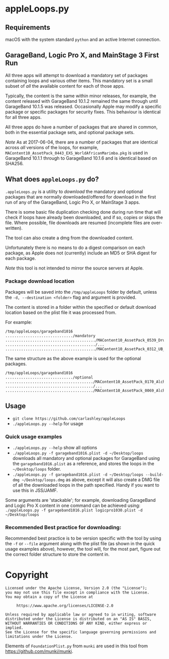 # appleLoops.py

## Requirements
macOS with the system standard `python` and an active Internet connection.

## GarageBand, Logic Pro X, and MainStage 3 First Run
All three apps will attempt to download a mandatory set of packages containing loops and various other items. This mandatory set is a small subset of _all_ the available content for each of those apps.

Typically, the content is the same within minor releases, for example, the content released with GarageBand 10.1.2 remained the same through until GarageBand 10.1.5 was released. Occasionally Apple may modify a specific package or specific packages for security fixes. This behaviour is identical for all three apps.

All three apps do have a number of packages that are shared in common, both in the essential package sets, and optional package sets.

_Note_ As at 2017-06-04, there are a number of packages that are identical across _all_ versions of the loops, for example, `MAContent10_AssetPack_0443_EXS_WorldAfricanMarimba.pkg` is used in GarageBand 10.1.1 through to GarageBand 10.1.6 and is identical based on SHA256.

## What does ``appleLoops.py`` do?
`.appleLoops.py` is a utility to _download_ the mandatory and optional packages that are normally downloaded/offered for download in the first run of any of the GarageBand, Logic Pro X, or MainStage 3 apps.

There is some basic file duplication checking done during run time that will check if loops have already been downloaded, and if so, copies or skips the file. Where possible, file downloads are resumed (incomplete files are over-written).

The tool can also create a dmg from the downloaded content.

Unfortunately there is no means to do a digest comparison on each package, as Apple does not (currently) include an MD5 or SHA digest for each package.

_Note_ this tool is not intended to mirror the source servers at Apple.

### Package download location
Packages will be saved into the `/tmp/appleLoops` folder by default, unless the `-d, --destination <folder>` flag and argument is provided.

The content is stored in a folder within the specified or default download location based on the plist file it was processed from.

For example:
```
/tmp/appleLoops/garageband1016
............................../mandatory
......................................../MAContent10_AssetPack_0539_DrummerTambourine.pkg
......................................../...
......................................../MAContent10_AssetPack_0312_UB_UltrabeatKitsGBLogic.pkg
```
The same structure as the above example is used for the optional packages.
```
/tmp/appleLoops/garageband1016
............................../optional
......................................./MAContent10_AssetPack_0170_AlchemyGuitarsElectricTrad.pkg
......................................./...
......................................./MAContent10_AssetPack_0069_AlchemySoundscapesMicroForest.pkg
```

## Usage
* `git clone https://github.com/carlashley/appleLoops`
* `./appleLoops.py --help` for usage

### Quick usage examples
* `./appleLoops.py --help` show all options
* `./appleLoops.py -f garageband1016.plist -d ~/Desktop/loops` downloads all mandatory and optional packages for GarageBand using the `garageband1016.plist` as a reference, and stores the loops in the `~/Desktop/loops` folder.
* `./appleLoops.py -f garageband1016.plist -d ~/Desktop/loops --build-dmg ~/Desktop/loops.dmg` as above, except it will also create a DMG file of all the downloaded loops in the path specified. Handy if you want to use this in JSS/JAMF.

Some arguments are 'stackable'; for example, downloading GarageBand and Logic Pro X content in one command can be achieved using:
```./appleLoops.py -f garageband1016.plist logicpro1030.plist -d ~/Desktop/loops```

### Recommended Best practice for downloading:
Recommended best practice is to be version specific with the tool by using the `-f` or `--file` argument along with the plist file (as shown in the quick usage examples above), however, the tool will, for the most part, figure out the correct folder structure to store the content in.

# Copyright
```
Licensed under the Apache License, Version 2.0 (the "License");
you may not use this file except in compliance with the License.
You may obtain a copy of the License at

     https://www.apache.org/licenses/LICENSE-2.0

Unless required by applicable law or agreed to in writing, software
distributed under the License is distributed on an "AS IS" BASIS,
WITHOUT WARRANTIES OR CONDITIONS OF ANY KIND, either express or implied.
See the License for the specific language governing permissions and
limitations under the License.
```

Elements of `FoundationPlist.py` from `munki` are used in this tool from https://github.com/munki/munki.
